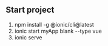 ## Start project

1. npm install -g @ionic/cli@latest
2. ionic start myApp blank --type vue
3. ionic serve
